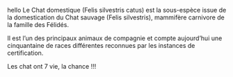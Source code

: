 hello
Le Chat domestique (Felis silvestris catus) est la sous-espèce issue de la domestication du Chat sauvage (Felis silvestris), mammifère carnivore de la famille des Félidés.

Il est l’un des principaux animaux de compagnie et compte aujourd’hui une cinquantaine de races différentes reconnues par les instances de certification.

Les chat ont 7 vie, la chance !!!
